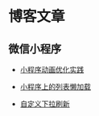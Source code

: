 # 博客文章

## 微信小程序
* [小程序动画优化实践](https://github.com/jiulanrensan/jiuBlog/tree/main/wxminapp/animationOptimization)

* [小程序上的列表懒加载](https://github.com/jiulanrensan/jiuBlog/blob/main/wxminapp/list-lazyLoad/readme.md)

* [自定义下拉刷新]()